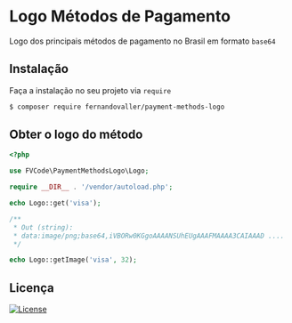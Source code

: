 # Logo Métodos de Pagamento

Logo dos principais métodos de pagamento no Brasil em formato `base64`

## Instalação

Faça a instalação no seu projeto via `require`

```sh
$ composer require fernandovaller/payment-methods-logo
```

## Obter o logo do método
```php
<?php

use FVCode\PaymentMethodsLogo\Logo;

require __DIR__ . '/vendor/autoload.php';

echo Logo::get('visa');

/**
 * Out (string):
 * data:image/png;base64,iVBORw0KGgoAAAANSUhEUgAAAFMAAAA3CAIAAAD ....
 */

echo Logo::getImage('visa', 32);
```

Licença
-
[![License](https://poser.pugx.org/germanoricardi/brazilian-helper/license)](https://packagist.org/packages/germanoricardi/brazilian-helper)
